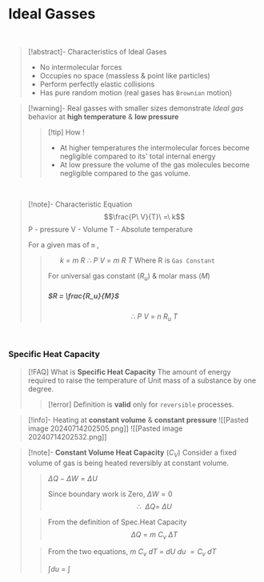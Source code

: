 
# Ideal Gasses
<br>

>[!abstract]- Characteristics of Ideal Gases
>- No intermolecular forces
>- Occupies no space (massless & point like particles)
>- Perform perfectly elastic collisions 
>- Has pure random motion (real gases has `Brownian` motion)

>[!warning]- Real gasses with smaller sizes demonstrate *Ideal gas* behavior at **high temperature** & **low pressure**
>>[!tip] How !
>>- At higher temperatures the intermolecular forces become negligible compared to its' total internal energy
>>- At low pressure the volume of the gas molecules become negligible compared to the gas volume. 

<br>

>[!note]- Characteristic Equation
> $$\frac{P\ V}{T}\ =\ k$$
> P - pressure
> V - Volume
> T - Absolute temperature
> 
> For a given mas of `m` , 
>> $\ \ \ \ \ \ k\ =\ m\ R$
>> $\therefore \ P\ V\ =\ m\ R\ T$
>> Where R is `Gas Constant` 
>>
>>For universal gas constant ($R_u$) & molar mass ($M$)
>>##### $R = \frac{R_u}{M}$
>> $$\therefore \ P\ V\ =\ n\ R_u\ T$$

<br>

### Specific Heat Capacity
>[!FAQ] What is **Specific Heat Capacity**
> The amount of energy required to raise the temperature of Unit mass of a substance by one degree.
> >[!error] Definition is **valid** only for `reversible` processes.

>[!info]- Heating at **constant volume** & **constant pressure** 
>![[Pasted image 20240714202505.png]] ![[Pasted image 20240714202532.png]]

>[!note]- **Constant Volume Heat Capacity** ($C_V$)
> Consider a fixed volume of gas is being heated reversibly at constant volume.
> 
>>$\Delta Q - \Delta W = \Delta U$
>> 
>>Since boundary work is Zero, $\Delta W = 0$
>>$$\therefore \ \ \Delta Q =\ \Delta U$$
> 
> > From the definition of Spec.Heat Capacity
> > $$\Delta Q\ =\ m\ C_v\ \Delta T$$
> 
> > From the two equations,
> > $m\ C_v\ dT\ =\ dU$
> > $du\ = C_v\ dT$
> > 
> > $\int du\ =\ \int$